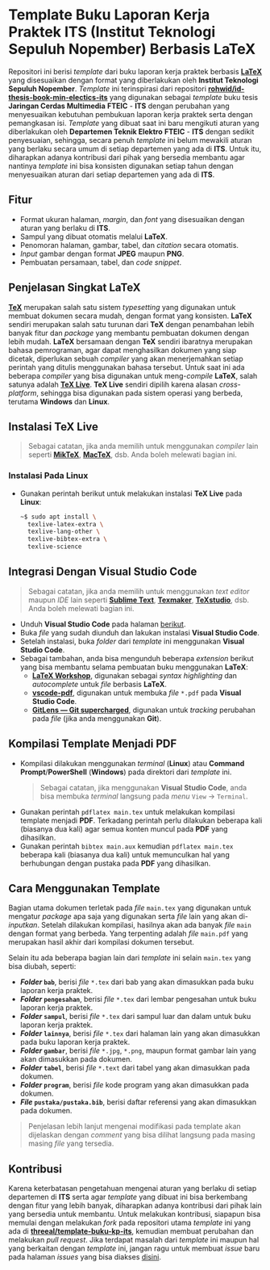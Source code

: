 # Template Buku Laporan Kerja Praktek ITS (Institut Teknologi Sepuluh Nopember) Berbasis LaTeX

Repositori ini berisi _template_ dari buku laporan kerja praktek berbasis [**LaTeX**](https://www.latex-project.org/) yang disesuaikan dengan format yang diberlakukan oleh **Institut Teknologi Sepuluh Nopember**.
_Template_ ini terinspirasi dari repositori [**rohwid/id-thesis-book-min-electics-its**](https://github.com/rohwid/id-thesis-book-min-electics-its) yang digunakan sebagai _template_ buku tesis **Jaringan Cerdas Multimedia** **FTEIC** - **ITS** dengan perubahan yang menyesuaikan kebutuhan pembukuan laporan kerja praktek serta dengan pemangkasan isi.
_Template_ yang dibuat saat ini baru mengikuti aturan yang diberlakukan oleh **Departemen Teknik Elektro** **FTEIC** - **ITS** dengan sedikit penyesuaian, sehingga, secara penuh _template_ ini belum mewakili aturan yang berlaku secara umum di setiap departemen yang ada di **ITS**.
Untuk itu, diharapkan adanya kontribusi dari pihak yang bersedia membantu agar nantinya _template_ ini bisa konsisten digunakan setiap tahun dengan menyesuaikan aturan dari setiap departemen yang ada di **ITS**.

## Fitur

- Format ukuran halaman, _margin_, dan _font_ yang disesuaikan dengan aturan yang berlaku di **ITS**.
- Sampul yang dibuat otomatis melalui **LaTeX**.
- Penomoran halaman, gambar, tabel, dan _citation_ secara otomatis.
- _Input_ gambar dengan format **JPEG** maupun **PNG**.
- Pembuatan persamaan, tabel, dan _code snippet_.

## Penjelasan Singkat LaTeX

[**TeX**](https://en.wikipedia.org/wiki/TeX) merupakan salah satu sistem _typesetting_ yang digunakan untuk membuat dokumen secara mudah, dengan format yang konsisten.
**LaTeX** sendiri merupakan salah satu turunan dari **TeX** dengan penambahan lebih banyak fitur dan _package_ yang membantu pembuatan dokumen dengan lebih mudah.
**LaTeX** bersamaan dengan **TeX** sendiri ibaratnya merupakan bahasa pemrograman, agar dapat menghasilkan dokumen yang siap dicetak, diperlukan sebuah _compiler_ yang akan menerjemahkan setiap perintah yang ditulis menggunakan bahasa tersebut.
Untuk saat ini ada beberapa _compiler_ yang bisa digunakan untuk meng-_compile_ **LaTeX**, salah satunya adalah [**TeX Live**](https://www.tug.org/texlive/).
**TeX Live** sendiri dipilih karena alasan _cross-platform_, sehingga bisa digunakan pada sistem operasi yang berbeda, terutama **Windows** dan **Linux**.

## Instalasi TeX Live

> Sebagai catatan, jika anda memilih untuk menggunakan _compiler_ lain seperti [**MikTeX**](https://miktex.org/), [**MacTeX**](https://tug.org/mactex/), dsb. Anda boleh melewati bagian ini.

### Instalasi Pada Linux

- Gunakan perintah berikut untuk melakukan instalasi **TeX Live** pada **Linux**:
  ```bash
  ~$ sudo apt install \
    texlive-latex-extra \
    texlive-lang-other \
    texlive-bibtex-extra \
    texlive-science
  ```

## Integrasi Dengan Visual Studio Code

> Sebagai catatan, jika anda memilih untuk menggunakan _text editor_ maupun _IDE_ lain seperti [**Sublime Text**](https://www.sublimetext.com/), [**Texmaker**](https://www.xm1math.net/texmaker/), [**TeXstudio**](https://www.texstudio.org/), dsb. Anda boleh melewati bagian ini.

- Unduh **Visual Studio Code** pada halaman [berikut](https://code.visualstudio.com/download).
- Buka _file_ yang sudah diunduh dan lakukan instalasi **Visual Studio Code**.
- Setelah instalasi, buka _folder_ dari _template_ ini menggunakan **Visual Studio Code**.
- Sebagai tambahan, anda bisa mengunduh beberapa _extension_ berikut yang bisa membantu selama pembuatan buku menggunakan **LaTeX**:
  - [**LaTeX Workshop**](https://marketplace.visualstudio.com/items?itemName=James-Yu.latex-workshop), digunakan sebagai _syntax highlighting_ dan _autocomplete_ untuk _file_ berbasis **LaTeX**.
  - [**vscode-pdf**](https://marketplace.visualstudio.com/items?itemName=tomoki1207.pdf), digunakan untuk membuka _file_ `*.pdf` pada **Visual Studio Code**.
  - [**GitLens — Git supercharged**](https://marketplace.visualstudio.com/items?itemName=eamodio.gitlens), digunakan untuk _tracking_ perubahan pada _file_ (jika anda menggunakan **Git**).

## Kompilasi Template Menjadi PDF

- Kompilasi dilakukan menggunakan _terminal_ (**Linux**) atau **Command Prompt**/**PowerShell** (**Windows**) pada direktori dari _template_ ini.
  > Sebagai catatan, jika menggunakan **Visual Studio Code**, anda bisa membuka _terminal_ langsung pada _menu_ `View` -> `Terminal`.
- Gunakan perintah `pdflatex main.tex` untuk melakukan kompilasi template menjadi **PDF**.
  Terkadang perintah perlu dilakukan beberapa kali (biasanya dua kali) agar semua konten muncul pada **PDF** yang dihasilkan.
- Gunakan perintah `bibtex main.aux` kemudian `pdflatex main.tex` beberapa kali (biasanya dua kali) untuk memunculkan hal yang berhubungan dengan pustaka pada **PDF** yang dihasilkan.

## Cara Menggunakan Template

Bagian utama dokumen terletak pada _file_ `main.tex` yang digunakan untuk mengatur _package_ apa saja yang digunakan serta _file_ lain yang akan di-_inputkan_.
Setelah dilakukan kompilasi, hasilnya akan ada banyak _file_ `main` dengan format yang berbeda.
Yang terpenting adalah _file_ `main.pdf` yang merupakan hasil akhir dari kompilasi dokumen tersebut.

Selain itu ada beberapa bagian lain dari _template_ ini selain `main.tex` yang bisa diubah, seperti:
- **_Folder_ `bab`**, berisi _file_ `*.tex` dari bab yang akan dimasukkan pada buku laporan kerja praktek.
- **_Folder_ `pengesahan`**, berisi _file_ `*.tex` dari lembar pengesahan untuk buku laporan kerja praktek.
- **_Folder_ `sampul`**, berisi _file_ `*.tex` dari sampul luar dan dalam untuk buku laporan kerja praktek.
- **_Folder_ `lainnya`**, berisi _file_ `*.tex` dari halaman lain yang akan dimasukkan pada buku laporan kerja praktek.
- **_Folder_ `gambar`**, berisi _file_ `*.jpg`, `*.png`, maupun format gambar lain yang akan dimasukkan pada dokumen.
- **_Folder_ `tabel`**, berisi _file_ `*.text` dari tabel yang akan dimasukkan pada dokumen.
- **_Folder_ `program`**, berisi _file_ kode program yang akan dimasukkan pada dokumen.
- **_File_ `pustaka/pustaka.bib`**, berisi daftar referensi yang akan dimasukkan pada dokumen.

> Penjelasan lebih lanjut mengenai modifikasi pada template akan dijelaskan dengan _comment_ yang bisa dilihat langsung pada masing masing _file_ yang tersedia.

## Kontribusi

Karena keterbatasan pengetahuan mengenai aturan yang berlaku di setiap departemen di **ITS** serta agar _template_ yang dibuat ini bisa berkembang dengan fitur yang lebih banyak, diharapkan adanya kontribusi dari pihak lain yang bersedia untuk membantu.
Untuk melakukan kontribusi, siapapun bisa memulai dengan melakukan _fork_ pada repositori utama _template_ ini yang ada di [**threeal/template-buku-kp-its**](https://github.com/threeal/template-buku-kp-its), kemudian membuat perubahan dan melakukan _pull request_.
Jika terdapat masalah dari _template_ ini maupun hal yang berkaitan dengan _template_ ini, jangan ragu untuk membuat _issue_ baru pada halaman _issues_ yang bisa diakses [disini](https://github.com/threeal/template-buku-kp-its/issues).